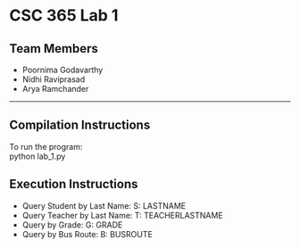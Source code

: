 # **CSC 365 Lab 1**

## **Team Members**
- Poornima Godavarthy  
- Nidhi Raviprasad  
- Arya Ramchander  

---

## **Compilation Instructions**
To run the program:  
python lab_1.py

## **Execution Instructions**
- Query Student by Last Name:
  S: LASTNAME
- Query Teacher by Last Name:
  T: TEACHERLASTNAME
- Query by Grade:
  G: GRADE
- Query by Bus Route:
  B: BUSROUTE

